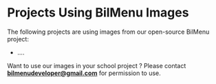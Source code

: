# Projects Using BilMenu Images

The following projects are using images from our open-source BilMenu project:

- ....

Want to use our images in your school project ? Please contact **bilmenudeveloper@gmail.com** for permission to use.
